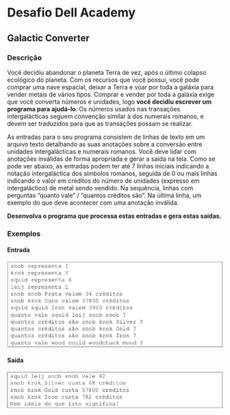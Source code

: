 # Desafio Dell Academy
## Galactic Converter
### Descrição
Você decidiu abandonar o planeta Terra de vez, após o último colapso ecológico do
planeta. Com os recursos que você possui, você pode comprar uma nave espacial,
deixar a Terra e voar por toda a galáxia para vender metais de vários tipos.
Comprar e vender por toda a galáxia exige que você converta números e unidades, logo
**você decidiu escrever um programa para ajudá-lo**.
Os números usados nas transações intergalácticas seguem convenção similar à dos
numerais romanos, e devem ser traduzidos para que as transações possam se realizar.

As entradas para o seu programa consistem de linhas de texto em um arquivo texto
detalhando as suas anotações sobre a conversão entre unidades intergalácticas e
numerais romanos. Você deve lidar com anotações inválidas de forma apropriada e gerar
a saída na tela.
Como se pode ver abaixo, as entradas podem ter até 7 linhas iniciais indicando a notação
intergaláctica dos símbolos romanos, seguida de 0 ou mais linhas indicando o valor em
créditos do número de unidades (expresso em intergaláctico) de metal sendo vendido.
Na sequência, linhas com perguntas “quanto vale” / ”quantos créditos são”. Na última
linha, um exemplo do que deve acontecer com uma anotação inválida.

**Desenvolva o programa que processa estas entradas e gera estas saídas.**

### Exemplos
#### Entrada
![Exemplo de entrada](/imgs/exemplo_entrada.png)
#### Saída
![Exemplo de saida](/imgs/exemplo_saida.png)
